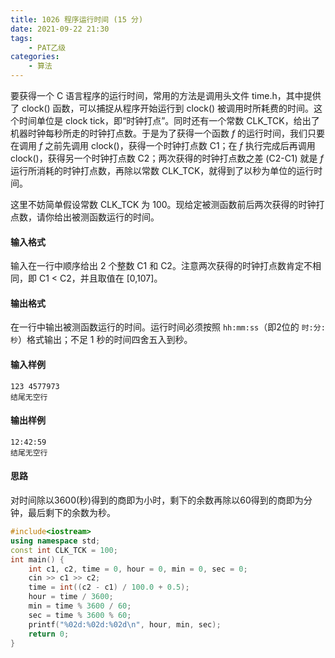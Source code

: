 ```yaml
---
title: 1026 程序运行时间 (15 分)
date: 2021-09-22 21:30
tags:
    - PAT乙级
categories:
    - 算法
---
```


要获得一个 C 语言程序的运行时间，常用的方法是调用头文件 time.h，其中提供了 clock() 函数，可以捕捉从程序开始运行到 clock() 被调用时所耗费的时间。这个时间单位是 clock tick，即“时钟打点”。同时还有一个常数 CLK_TCK，给出了机器时钟每秒所走的时钟打点数。于是为了获得一个函数 *f* 的运行时间，我们只要在调用 *f* 之前先调用 clock()，获得一个时钟打点数 C1；在 *f* 执行完成后再调用 clock()，获得另一个时钟打点数 C2；两次获得的时钟打点数之差 (C2-C1) 就是 *f* 运行所消耗的时钟打点数，再除以常数 CLK_TCK，就得到了以秒为单位的运行时间。

这里不妨简单假设常数 CLK_TCK 为 100。现给定被测函数前后两次获得的时钟打点数，请你给出被测函数运行的时间。

#### 输入格式

输入在一行中顺序给出 2 个整数 C1 和 C2。注意两次获得的时钟打点数肯定不相同，即 C1 < C2，并且取值在 [0,107]。

#### 输出格式

在一行中输出被测函数运行的时间。运行时间必须按照 `hh:mm:ss`（即2位的 `时:分:秒`）格式输出；不足 1 秒的时间四舍五入到秒。

#### 输入样例

```in
123 4577973
结尾无空行
```

#### 输出样例

```out
12:42:59
结尾无空行
```

#### 思路

对时间除以3600(秒)得到的商即为小时，剩下的余数再除以60得到的商即为分钟，最后剩下的余数为秒。

```c++
#include<iostream>
using namespace std;
const int CLK_TCK = 100;
int main() {
    int c1, c2, time = 0, hour = 0, min = 0, sec = 0;
    cin >> c1 >> c2;
    time = int((c2 - c1) / 100.0 + 0.5);
    hour = time / 3600;
    min = time % 3600 / 60;
    sec = time % 3600 % 60;
    printf("%02d:%02d:%02d\n", hour, min, sec);
    return 0;
}
```

